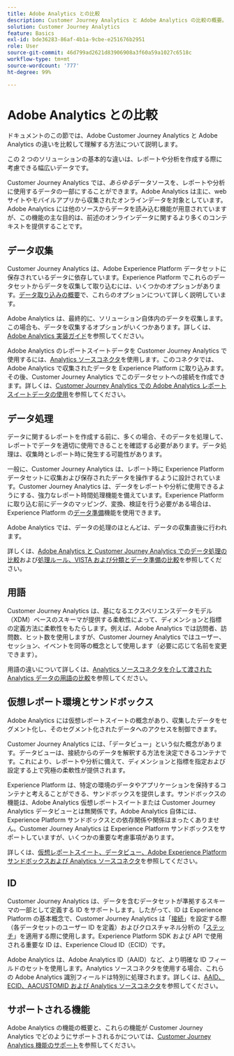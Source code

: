 ```yaml
---
title: Adobe Analytics との比較
description: Customer Journey Analytics と Adobe Analytics の比較の概要。
solution: Customer Journey Analytics
feature: Basics
exl-id: bde36283-86af-4b1a-9cbe-e251676b2951
role: User
source-git-commit: 46d799ad2621d83906908a3f60a59a1027c6518c
workflow-type: tm+mt
source-wordcount: '777'
ht-degree: 99%

---
```


# Adobe Analytics との比較

ドキュメントのこの節では、Adobe Customer Journey Analytics と Adobe Analytics の違いを比較して理解する方法について説明します。

この 2 つのソリューションの基本的な違いは、レポートや分析を作成する際に考慮できる幅広いデータです。

Customer Journey Analytics では、*あらゆる*&#x200B;データソースを、レポートや分析に使用するデータの一部にすることができます。Adobe Analytics は主に、web サイトやモバイルアプリから収集されたオンラインデータを対象としています。Adobe Analytics には他のソースからデータを読み込む機能が用意されていますが、この機能の主な目的は、前述のオンラインデータに関するより多くのコンテキストを提供することです。

## データ収集

Customer Journey Analytics は、Adobe Experience Platform データセットに保存されているデータに依存しています。Experience Platform でこれらのデータセットからデータを収集して取り込むには、いくつかのオプションがあります。[データ取り込みの概要](https://experienceleague.adobe.com/docs/analytics-platform/using/cja-data-ingestion/data-ingestion.html)で、これらのオプションについて詳しく説明しています。

Adobe Analytics は、最終的に、ソリューション自体内のデータを収集します。この場合も、データを収集するオプションがいくつかあります。詳しくは、[Adobe Analytics 実装ガイド](https://experienceleague.adobe.com/docs/analytics/implementation/home.html?lang=ja)を参照してください。

Adobe Analytics のレポートスイートデータを Customer Journey Analytics で使用するには、[Analytics ソースコネクタ](https://experienceleague.adobe.com/docs/experience-platform/sources/ui-tutorials/create/adobe-applications/analytics.html?lang=ja)を使用します。このコネクタでは、Adobe Analytics で収集されたデータを Experience Platform に取り込みます。その後、Customer Journey Analytics でこのデータセットへの接続を作成できます。詳しくは、[Customer Journey Analytics での Adobe Analytics レポートスイートデータの使用](https://experienceleague.adobe.com/docs/analytics-platform/using/compare-aa-cja/cja-aa-comparison/aa-data-in-cja.html)を参照してください。


## データ処理

データに関するレポートを作成する前に、多くの場合、そのデータを処理して、レポートでデータを適切に使用できることを確認する必要があります。データ処理は、収集時とレポート時に発生する可能性があります。

一般に、Customer Journey Analytics は、レポート時に Experience Platform データセットに収集および保存されたデータを操作するように設計されています。Customer Journey Analytics は、データをレポートや分析に使用できるようにする、強力なレポート時間処理機能を備えています。Experience Platform に取り込む前にデータのマッピング、変換、検証を行う必要がある場合は、Experience Platform の[データ準備](https://experienceleague.adobe.com/docs/experience-platform/data-prep/home.html?lang=ja)機能を使用できます。

Adobe Analytics では、データの処理のほとんどは、データの収集直後に行われます。

詳しくは、[Adobe Analytics と Customer Journey Analytics でのデータ処理の比較](data-processing-comparisons.md)および[処理ルール、VISTA および分類とデータ準備の比較](https://experienceleague.adobe.com/docs/analytics-platform/using/compare-aa-cja/cja-aa-comparison/pr-vista-dataprep.html)を参照してください。


## 用語

Customer Journey Analytics は、基になるエクスペリエンスデータモデル（XDM）ベースのスキーマが提供する柔軟性によって、ディメンションと指標の定義方法に柔軟性をもたらします。例えば、Adobe Analytics では訪問者、訪問数、ヒット数を使用しますが、Customer Journey Analytics ではユーザー、セッション、イベントを同等の概念として使用します（必要に応じて名前を変更できます）。

用語の違いについて詳しくは、[Analytics ソースコネクタを介して渡された Analytics データの用語の比較](https://experienceleague.adobe.com/docs/analytics-platform/using/compare-aa-cja/cja-aa-comparison/terminology.html)を参照してください。


## 仮想レポート環境とサンドボックス

Adobe Analytics には仮想レポートスイートの概念があり、収集したデータをセグメント化し、そのセグメント化されたデータへのアクセスを制御できます。

Customer Journey Analytics には、「データビュー」という似た概念があります。データビューは、接続からのデータを解釈する方法を決定できるコンテナです。これにより、レポートや分析に備えて、ディメンションと指標を指定および設定する上で究極の柔軟性が提供されます。

Experience Platform は、特定の環境のデータやアプリケーションを保持するコンテナと考えることができる、サンドボックスを提供します。サンドボックスの機能は、Adobe Analytics 仮想レポートスイートまたは Customer Journey Analytics データビューとは無関係です。Adobe Analytics 自体には、Experience Platform サンドボックスとの依存関係や関係はまったくありません。Customer Journey Analytics は Experience Platform サンドボックスをサポートしていますが、いくつかの重要な考慮事項があります。

詳しくは、[仮想レポートスイート、データビュー、Adobe Experience Platform サンドボックスおよび Analytics ソースコネクタ](https://experienceleague.adobe.com/docs/analytics-platform/using/compare-aa-cja/cja-aa-comparison/vrs-dataview-sandbox-adc.html)を参照してください。


## ID

Customer Journey Analytics は、データを含むデータセットが準拠するスキーマの一部として定義する ID をサポートします。したがって、ID は Experience Platform の基本概念で、Customer Journey Analytics は「[接続](../../connections/overview.md)」を設定する際（各データセットのユーザー ID を定義）およびクロスチャネル分析の「[ステッチ](../../stitching/overview.md)」を適用する際に使用します。Experience Platform SDK および API で使用される重要な ID は、Experience Cloud ID（ECID）です。

Adobe Analytics は、Adobe Analytics ID（AAID）など、より明確な ID フィールドのセットを使用します。Analytics ソースコネクタを使用する場合、これらの Adobe Analytics 識別フィールドは特別に処理されます。詳しくは、[AAID、ECID、AACUSTOMID および Analytics ソースコネクタ](https://experienceleague.adobe.com/docs/analytics-platform/using/compare-aa-cja/cja-aa-comparison/aaid-ecid-adc.html?lang=ja)を参照してください。


## サポートされる機能

Adobe Analytics の機能の概要と、これらの機能が Customer Journey Analytics でどのようにサポートされるかについては、[Customer Journey Analytics 機能のサポート](https://experienceleague.adobe.com/docs/analytics-platform/using/compare-aa-cja/cja-aa-comparison/cja-aa.html)を参照してください。
